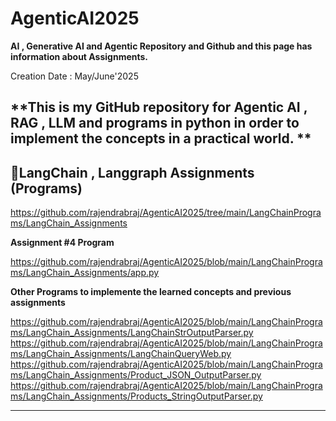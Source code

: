 # AgenticAI2025

**AI , Generative AI and Agentic Repository and Github and this page has information about Assignments.**

Creation Date : May/June'2025

**This is my GitHub repository for Agentic AI , RAG , LLM and programs in python in order to implement the concepts in a practical world.  **
---

##  **📝LangChain , Langgraph Assignments  (Programs)**

https://github.com/rajendrabraj/AgenticAI2025/tree/main/LangChainPrograms/LangChain_Assignments

**Assignment #4 Program**

https://github.com/rajendrabraj/AgenticAI2025/blob/main/LangChainPrograms/LangChain_Assignments/app.py

**Other Programs to implemente the learned concepts and previous assignments**

https://github.com/rajendrabraj/AgenticAI2025/blob/main/LangChainPrograms/LangChain_Assignments/LangChainStrOutputParser.py
https://github.com/rajendrabraj/AgenticAI2025/blob/main/LangChainPrograms/LangChain_Assignments/LangChainQueryWeb.py
https://github.com/rajendrabraj/AgenticAI2025/blob/main/LangChainPrograms/LangChain_Assignments/Product_JSON_OutputParser.py
https://github.com/rajendrabraj/AgenticAI2025/blob/main/LangChainPrograms/LangChain_Assignments/Products_StringOutputParser.py



---


